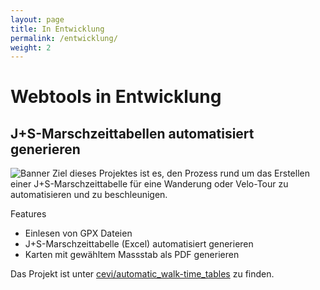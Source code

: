 ```yaml
---
layout: page
title: In Entwicklung
permalink: /entwicklung/
weight: 2
---
```


# Webtools in Entwicklung
## J+S-Marschzeittabellen automatisiert generieren
![Banner](https://github.com/cevi/automatic_walk-time_tables/raw/master/imgs/Claim.png)
Ziel dieses Projektes ist es, den Prozess rund um das Erstellen einer J+S-Marschzeittabelle für eine Wanderung oder Velo-Tour zu automatisieren und zu beschleunigen.

Features
- Einlesen von GPX Dateien
- J+S-Marschzeittabelle (Excel) automatisiert generieren
- Karten mit gewähltem Massstab als PDF generieren

Das Projekt ist unter [cevi/automatic_walk-time_tables](https://github.com/cevi/automatic_walk-time_tables) zu finden.
